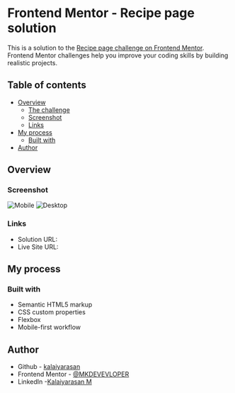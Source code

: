 # Frontend Mentor - Recipe page solution

This is a solution to the [Recipe page challenge on Frontend Mentor](https://www.frontendmentor.io/challenges/recipe-page-KiTsR8QQKm). Frontend Mentor challenges help you improve your coding skills by building realistic projects. 

## Table of contents

- [Overview](#overview)
  - [The challenge](#the-challenge)
  - [Screenshot](#screenshot)
  - [Links](#links)
- [My process](#my-process)
  - [Built with](#built-with)
- [Author](#author)

## Overview

### Screenshot

![Mobile](./design/Mobile.png)
![Desktop](./design/Desktop.png)

### Links

- Solution URL: [](https://mkdeveloper14.github.io/Recipe-page-Frontend-mentor-/)
- Live Site URL: [](https://mkdeveloper14.github.io/Recipe-page-Frontend-mentor-/)

## My process

### Built with

- Semantic HTML5 markup
- CSS custom properties
- Flexbox
- Mobile-first workflow

## Author

- Github - [kalaiyarasan](https://github.com/MKDEVELOPER14)
- Frontend Mentor - [@MKDEVEVLOPER](https://www.frontendmentor.io/profile/MKDEVEVLOPER)
- LinkedIn -[Kalaiyarasan M](https://www.linkedin.com/in/cyberkalai)
